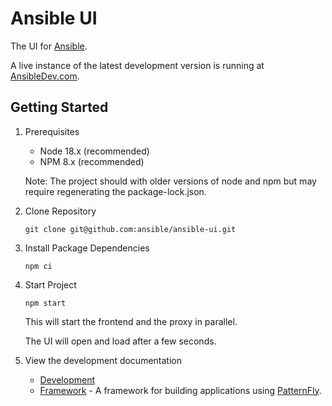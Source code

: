 # Ansible UI

The UI for [Ansible](https://www.ansible.com).

A live instance of the latest development version is running at [AnsibleDev.com](https://ansibledev.com).

## Getting Started

1. Prerequisites

   - Node 18.x (recommended)
   - NPM 8.x (recommended)

    Note: The project should with older versions of node and npm but may require regenerating the package-lock.json.

2. Clone Repository
  
    ```
    git clone git@github.com:ansible/ansible-ui.git
    ```

3. Install Package Dependencies

    ```
    npm ci
    ```

4. Start Project

    ```
    npm start
    ```

    This will start the frontend and the proxy in parallel.

    The UI will open and load after a few seconds.

5. View the development documentation

   - [Development](./docs/DEVELOPMENT.md)
   - [Framework](./framework/README.md) - A framework for building applications using [PatternFly](https://www.patternfly.org).
